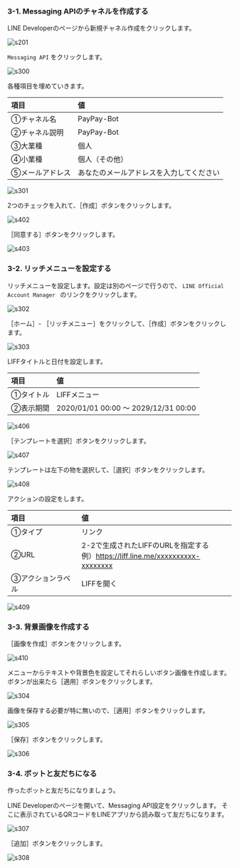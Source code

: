 ### 3-1. Messaging APIのチャネルを作成する
LINE Developerのページから新規チャネル作成をクリックします。

![s201](https://raw.githubusercontent.com/gaomar/katacoda-scenarios/master/liff-v2-handson-playground/images/s201.png)

`Messaging API` をクリックします。

![s300](https://raw.githubusercontent.com/gaomar/katacoda-scenarios/master/paypay-liff-handson-playground/images/s300.png)

各種項目を埋めていきます。

|項目|値|
|:--|:--|
|①チャネル名|PayPay-Bot|
|②チャネル説明|PayPay-Bot|
|③大業種|個人|
|④小業種|個人（その他）|
|⑤メールアドレス|あなたのメールアドレスを入力してください|

![s301](https://raw.githubusercontent.com/gaomar/katacoda-scenarios/master/paypay-liff-handson-playground/images/s301.png)

2つのチェックを入れて、［作成］ボタンをクリックします。

![s402](https://raw.githubusercontent.com/gaomar/katacoda-scenarios/master/liff-v2-handson-playground/images/s402.png)

［同意する］ボタンをクリックします。

![s403](https://raw.githubusercontent.com/gaomar/katacoda-scenarios/master/liff-v2-handson-playground/images/s403.png)

### 3-2. リッチメニューを設定する
リッチメニューを設定します。設定は別のページで行うので、 `LINE Official Account Manager ` のリンクをクリックします。

![s302](https://raw.githubusercontent.com/gaomar/katacoda-scenarios/master/paypay-liff-handson-playground/images/s302.png)

［ホーム］- ［リッチメニュー］をクリックして、［作成］ボタンをクリックします。

![s303](https://raw.githubusercontent.com/gaomar/katacoda-scenarios/master/paypay-liff-handson-playground/images/s303.png)

LIFFタイトルと日付を設定します。

|項目|値|
|:--|:--|
|①タイトル|LIFFメニュー|
|②表示期間|2020/01/01 00:00 〜 2029/12/31 00:00|

![s406](https://raw.githubusercontent.com/gaomar/katacoda-scenarios/master/liff-v2-handson-playground/images/s406.png)

［テンプレートを選択］ボタンをクリックします。

![s407](https://raw.githubusercontent.com/gaomar/katacoda-scenarios/master/liff-v2-handson-playground/images/s407.png)

テンプレートは左下の物を選択して、［選択］ボタンをクリックします。

![s408](https://raw.githubusercontent.com/gaomar/katacoda-scenarios/master/liff-v2-handson-playground/images/s408.png)

アクションの設定をします。

|項目|値|
|:--|:--|
|①タイプ|リンク|
|②URL|2-2で生成されたLIFFのURLを指定する<br>例）https://liff.line.me/xxxxxxxxxx-xxxxxxxx|
|③アクションラベル|LIFFを開く|

![s409](https://raw.githubusercontent.com/gaomar/katacoda-scenarios/master/liff-v2-handson-playground/images/s409.png)

### 3-3. 背景画像を作成する
［画像を作成］ボタンをクリックします。

![s410](https://raw.githubusercontent.com/gaomar/katacoda-scenarios/master/liff-v2-handson-playground/images/s410.png)

メニューからテキストや背景色を設定してそれらしいボタン画像を作成します。
ボタンが出来たら［適用］ボタンをクリックします。

![s304](https://raw.githubusercontent.com/gaomar/katacoda-scenarios/master/paypay-liff-handson-playground/images/s304.png)

画像を保存する必要が特に無いので、［適用］ボタンをクリックします。

![s305](https://raw.githubusercontent.com/gaomar/katacoda-scenarios/master/paypay-liff-handson-playground/images/s305.png)

［保存］ボタンをクリックします。

![s306](https://raw.githubusercontent.com/gaomar/katacoda-scenarios/master/paypay-liff-handson-playground/images/s306.png)

### 3-4. ボットと友だちになる
作ったボットと友だちになりましょう。

LINE Developerのページを開いて、Messaging API設定をクリックします。
そこに表示されているQRコードをLINEアプリから読み取って友だちになります。

![s307](https://raw.githubusercontent.com/gaomar/katacoda-scenarios/master/paypay-liff-handson-playground/images/s307.png)

［追加］ボタンをクリックします。

![s308](https://raw.githubusercontent.com/gaomar/katacoda-scenarios/master/paypay-liff-handson-playground/images/s308.png)
